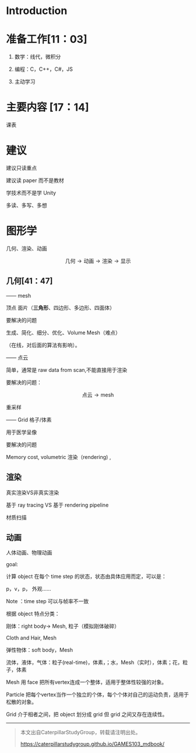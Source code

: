# Introduction

# 准备工作[11：03]

1. 数学：线代，微积分

2. 编程：C，C++，C#，JS

3. 主动学习
   
# 主要内容 [17：14]

课表

# 建议

建议只读重点

建议读 paper 而不是教材

学技术而不是学 Unity

多读、多写、多想

# 图形学

几何、渲染、动画

$$ 
\text{几何}\rightarrow \text{动画}\rightarrow\text{渲染}\rightarrow \text{显示}
$$

## 几何[41：47]

—— mesh

顶点 面片（**三角形**、四边形、多边形、四面体）

要解决的问题

生成、简化、细分、优化、Volume Mesh（难点）

（在线，对后面的算法有影响）。

—— 点云 

简单，通常是 raw data from scan,不能直接用于渲染

要解决的问题：

$$
\text{点云}\rightarrow \text{mesh}
$$

重采样

—— Grid 格子/体素

用于医学呈像

要解决的问题

Memory cost, volumetric 渲染（rendering) ,

## 渲染

真实渲染VS非真实渲染
 
基于 ray tracing VS 基于 rendering pipeline

材质扫描

## 动画

人体动画、物理动画 

goal:

计算 object 在每个 time step 的状态，状态由具体应用而定，可以是：

p，v，p， 外观……

Note ：time step 可以与帧率不一致

根据 object 特点分类：

刚体：right body→ Mesh, 粒子（模拟刚体破碎）

Cloth and Hair, Mesh

弹性物体：soft body，Mesh

流体，液体，气体：粒子(real-time)，体素，；水，Mesh（实时），体素；花，粒子，体素

Mesh 用 face 把所有vertex连成一个整体，适用于整体性较强的对象。

Particle 把每个vertex当作一个独立的个体，每个个体对自己的运动负责，适用于松散的对象。

Grid 介于相者之间，把 object 划分成 grid 但 grid 之间又存在连续性。


---------------------------------------
> 本文出自CaterpillarStudyGroup，转载请注明出处。
>
> https://caterpillarstudygroup.github.io/GAMES103_mdbook/
